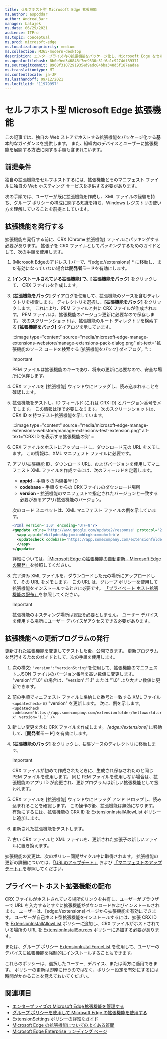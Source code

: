 ```yaml
---
title: セルフホスト型 Microsoft Edge 拡張機能
ms.author: aspoddar
author: AndreaLBarr
manager: balajek
ms.date: 06/29/2021
audience: ITPro
ms.topic: conceptual
ms.prod: microsoft-edge
ms.localizationpriority: medium
ms.collection: M365-modern-desktop
description: エンタープライズ内の拡張機能をパッケージ化し、Microsoft Edge をセルフホストする方法について説明します。
ms.openlocfilehash: 8b0e9ed346848f7ee9330c51f6a1c9274df89371
ms.sourcegitcommit: 8968f3107291935ed9adc84bba348d5f187eadae
ms.translationtype: MT
ms.contentlocale: ja-JP
ms.lasthandoff: 09/12/2021
ms.locfileid: "11979957"
---
```

# <a name="self-host-microsoft-edge-extensions"></a>セルフホスト型 Microsoft Edge 拡張機能

この記事では、独自の Web ストアでホストする拡張機能をパッケージ化する基本的なガイダンスを提供します。 また、組織内のデバイスとユーザーに拡張機能を展開する方法に関する手順も含まれています。

## <a name="prerequisites"></a>前提条件

独自の拡張機能をセルフホストするには、拡張機能とそのマニフェスト ファイルに独自の Web ホスティング サービスを提供する必要があります。

 次の手順では、ユーザーが既に拡張機能を作成し、XML ファイルの経験を持ち、グループ ポリシーの構成に関する知識を持ち、Windows レジストリの使い方を理解していることを前提としています。

## <a name="publish-an-extension"></a>拡張機能を発行する

拡張機能を発行する前に、CRX (Chrome 拡張機能) ファイルにパッキングする必要があります。 拡張子を CRX ファイルとしてパッキングするためのガイドとして、次の手順を使用します。

1. [Microsoft Edgeのアドレス ] バーで、*[edge://extensions] * に移動し、まだ有効になっていない場合は**開発者モード**を有効にします。 
2. **[インストールされている拡張機能] **で、**[ 拡張機能をパック]** をクリックして、 CRX ファイルを作成します。
3. **[拡張機能をパック]** ダイアログを使用して、拡張機能のソースを含むディレクトリを検索します。 ディレクトリを選択し、**[拡張機能をパック]** をクリックします。  これにより、PEM ファイルと共に CRX ファイルが作成されます。 PEM ファイルは、拡張機能のバージョン更新に必要なので保存します。 次のスクリーンショットは、拡張機能のルート ディレクトリを検索する **[拡張機能をパック]** ダイアログを示しています。

   :::image type="content" source="media/microsoft-edge-manage-extensions-webstore/manage-extensions-pack-dialog.png" alt-text="拡張機能のソース コードを検索する [拡張機能をパック] ダイアログ。":::

   > [!IMPORTANT]
   > PEM ファイルは拡張機能のキーであり、将来の更新に必要なので、安全な場所に保存します。

4. CRX ファイルを [拡張機能] ウィンドウにドラッグし、読み込まれることを確認します。
5. 拡張機能をテストし、ID フィールド (これは CRX ID) とバージョン番号をメモします。 この情報は後で必要になります。 次のスクリーンショットは、CRX ID を持つテスト拡張機能を示しています。

   :::image type="content" source="media/microsoft-edge-manage-extensions-webstore/manage-extensions-test-extension.png" alt-text="CRX ID を表示する拡張機能の例":::

6. CRX ファイルをホストにアップロードし、ダウンロード元の URL をメモします。 この情報は、XML マニフェスト ファイルに必要です。
7. アプリ/拡張機能 ID、ダウンロード URL、およびバージョンを使用してマニフェスト XML ファイルを作成するには、次のフィールドを定義します。  

   - **appid** - 手順 5 の内線番号 ID
   - **codebase** - 手順 6 からの CRX ファイルのダウンロード場所
   - **version** - 拡張機能のマニフェストで指定されたバージョンと一致する必要があるアプリ/拡張機能のバージョン。

   次のコード スニペットは、XML マニフェスト ファイルの例を示しています。

   ```xml
   <?xml version='1.0' encoding='UTF-8'?> 
   <gupdate xmlns='http://www.google.com/update2/response' protocol='2.0'> 
     <app appid='ekilpdeokbpjmminmhfcgkncmmohmfeb'> 
     <updatecheck codebase='https://app.somecompany.com/extensionfolder/helloworld.crx' version='1.0' /> 
     </app> 
   </gupdate> 
   ```

   詳細については、[「Microsoft Edge の拡張機能の自動更新 - Microsoft Edge の開発」](/microsoft-edge/extensions-chromium/enterprise/auto-update)を参照してください。

8. 完了済み XML ファイルを、ダウンロードした元の場所にアップロードして、その URL をメモします。 この URL は、グループ ポリシーを使用して拡張機能をインストールするときに必要です。 [「プライベート ホスト拡張機能の配布」](#distribute-a-privately-hosted-extension)を参照してください。

   > [!IMPORTANT]
   > 拡張機能のホスティング場所は認証を必要としません。 ユーザー デバイスを使用する場所にユーザー デバイスがアクセスできる必要があります。

## <a name="publish-updates-to-an-extension"></a>拡張機能への更新プログラムの発行

更新された拡張機能を変更してテストした後、公開できます。 更新プログラムを発行するためのガイドとして、次の手順を使用します。

1. 次の構文: `"version":"versionString"`を使用して、拡張機能のマニフェスト..JSON ファイルのバージョン番号を高い数値に変更します。 "version":"1.0" の場合は、"version":"1.1" または "1.0" より大きい数値に更新できます。
2. 前の手順でマニフェスト ファイルに格納した番号と一致する XML ファイル`<updatecheck>` の "version" を更新します。 次に、例を示します。<br>`<updatecheck codebase='https://app.somecompany.com/extensionfolder/helloworld.crx' version='1.1' />`
3. 新しい変更を含む CRX ファイルを作成します。 *[edge://extensions]* に移動して、**[開発者モード]** を有効にします。
4. **[拡張機能のパック]** をクリックし、拡張ソースのディレクトリに移動します。

   > [!IMPORTANT]
   > CRX ファイルが初めて作成されたときに、生成され保存されたのと同じ PEM ファイルを使用します。 同じ PEM ファイルを使用しない場合は、拡張機能のアプリ ID が変更され、更新プログラムは新しい拡張機能として扱われます。

5. CRX ファイルを [拡張機能] ウィンドウにドラッグ アンド ドロップし、読み込まれることを確認します。 この操作の後、拡張機能は無効になります。 有効にするには、拡張機能の CRX ID を ExtensionInstallAllowList ポリシーに追加します。 
6. 更新された拡張機能をテストします。
7. 古い CRX ファイルと XML ファイルを、更新された拡張子の新しいファイルに置き換えます。

拡張機能の変更は、次のポリシー同期サイクル中に取得されます。 拡張機能の更新の詳細については、[「URLのアップデート」](/microsoft-edge/extensions-chromium/enterprise/auto-update#update-url) および [「マニフェストのアップデート」](/microsoft-edge/extensions-chromium/enterprise/auto-update#updated-manifest)を参照してください。

## <a name="distribute-a-privately-hosted-extension"></a>プライベート ホスト拡張機能の配布

CRX ファイルがホストされている場所のリンクを共有し、ユーザーがブラウザーで URL を入力するとすぐに拡張機能がダウンロードおよびインストールされます。 ユーザーは、[edge://extensions] ページから拡張機能を有効にできます。 ユーザーが自己ホスト型拡張機能をインストールするには、拡張 CRX ID を [ExtensionInstallAllowList](/deployedge/microsoft-edge-policies#extensioninstallallowlist) ポリシーに追加し、CRX ファイルがホストされている場所の URL を [ExtensionInstallSources](/deployedge/microsoft-edge-policies#extensioninstallsources) ポリシーに追加する必要があります。

または、グループ ポリシー [ExtensionInstallForceList](/deployedge/microsoft-edge-manage-extensions-policies#force-install-an-extension) を使用して、ユーザーのデバイスに拡張機能を強制的にインストールすることもできます。

これらのポリシーは、選択したユーザー、デバイス、または両方に適用できます。 ポリシーの更新は即座に行うのではなく、ポリシー設定を有効にするには時間がかかることを覚えておいてください。

## <a name="see-also"></a>関連項目

- [エンタープライズの Microsoft Edge 拡張機能を管理する](microsoft-edge-manage-extensions.md)
- [グループ ポリシーを使用して Microsoft Edge の拡張機能を使用する](microsoft-edge-manage-extensions-policies.md)
- [ExtensionSettings ポリシーの詳細なガイド](microsoft-edge-manage-extensions-ref-guide.md)
- [Microsoft Edge の拡張機能についてのよくある質問](microsoft-edge-manage-extensions-faq.md)
- [Microsoft Edge Enterprise ランディング ページ](https://aka.ms/EdgeEnterprise)
